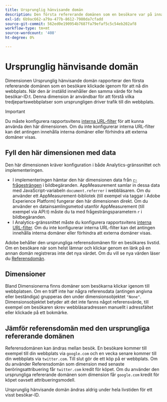 ```yaml
---
title: Ursprunglig hänvisande domän
description: Den första refererande domänen som en besökare var på innan han/hon klickade igenom till din webbplats.
exl-id: 6b9ac662-a79a-477b-8612-7980da7cfadd
source-git-commit: 562ed0e190954b7687fa79efaf5c5c54eb202af8
workflow-type: tm+mt
source-wordcount: '408'
ht-degree: 0%

---
```


# Ursprunglig hänvisande domän

Dimensionen Ursprunglig hänvisande domän rapporterar den första refererande domänen som en besökare klickade igenom för att nå din webbplats. När den är inställd innehåller den samma värde för hela besökar-ID:t. Denna dimension är användbar för att förstå vilka tredjepartswebbplatser som ursprungligen driver trafik till din webbplats.

>[!IMPORTANT]
>
>Du måste konfigurera rapportsvitens [interna URL-filter](/help/admin/admin/internal-url-filter-admin.md) för att kunna använda den här dimensionen. Om du inte konfigurerar interna URL-filter kan det antingen innehålla interna domäner eller förhindra att externa domäner visas.

## Fyll den här dimensionen med data

Den här dimensionen kräver konfiguration i både Analytics-gränssnittet och implementeringen.

* I implementeringen hämtar den här dimensionen data från [`r`-frågesträngen](/help/implement/validate/query-parameters.md) i bildbegäranden. AppMeasurement samlar in dessa data med JavaScript-variabeln `document.referrer` i webbläsaren. Om du använder ett AppMeasurement-bibliotek (till exempel via taggar i Adobe Experience Platform) fungerar den här dimensionen direkt. Om du använder en datainsamlingsmetod utanför AppMeasurement (till exempel via API:t) måste du ta med frågesträngsparametern `r` i bildbegäranden.
* I Analytics-gränssnittet måste du konfigurera rapportsvitens [interna URL-filter](/help/admin/admin/internal-url-filter-admin.md). Om du inte konfigurerar interna URL-filter kan det antingen innehålla interna domäner eller förhindra att externa domäner visas.

Adobe behåller den ursprungliga referensdomänen för en besökares livstid. Om en besökare när som helst lämnar och klickar genom en länk på en annan domän registreras inte det nya värdet. Om du vill se nya värden läser du [Referensdomän](referring-domain.md).

## Dimensioner

Bland Dimensionerna finns domäner som besökarna klickar igenom till webbplatsen. Om en träff inte har några referensdata (antingen angivna eller beständiga) grupperas den under dimensionsobjektet `"None"`. Dimensionsobjektet betyder att det inte fanns något referensvärde, till exempel om besökaren skrev webbläsaradressen manuellt i adressfältet eller klickade på ett bokmärke.

## Jämför referensdomän med den ursprungliga refererande domänen

Referensdomänen kan ändras mellan besök. En besökare kommer till exempel till din webbplats via `google.com` och en vecka senare kommer till din webbplats via `twitter.com`. Till slut gör de ett köp på er webbplats. Om du använder Referensdomän som dimension med senaste beröringsattribuering får `twitter.com` kredit för köpet. Om du använder den ursprungliga refererande domänen som dimension får `google.com` kredit för köpet oavsett attribueringsmodell.

Ursprunglig hänvisande domän ändras aldrig under hela livstiden för ett visst besökar-ID.
